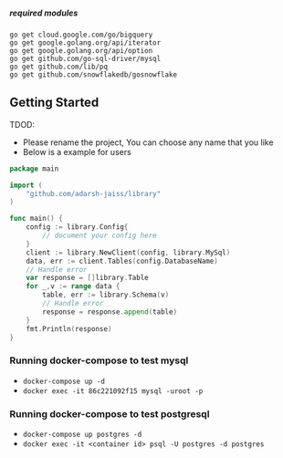 ##### required modules 

```
go get cloud.google.com/go/bigquery
go get google.golang.org/api/iterator
go get google.golang.org/api/option
go get github.com/go-sql-driver/mysql
go get github.com/lib/pq
go get github.com/snowflakedb/gosnowflake
```


## Getting Started 

TDOD: 
- Please rename the project, You can choose any name that you like
- Below is a example for users 

```go
package main 

import (
    "github.com/adarsh-jaiss/library"
)

func main() {
    config := library.Config{
        // document your config here 
    }
    client := library.NewClient(config, library.MySql)
    data, err := client.Tables(config.DatabaseName)
    // Handle error 
    var response = []library.Table
    for _,v := range data {
        table, err := library.Schema(v)
        // Handle error
        response = response.append(table)
    }
    fmt.Println(response)
}
```

### Running docker-compose to test mysql

- `docker-compose up -d`
- `docker exec -it 86c221092f15 mysql -uroot -p`

### Running docker-compose to test postgresql

- `docker-compose up postgres -d`
- `docker exec -it <container id> psql -U postgres -d postgres`